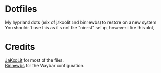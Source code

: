 # Dotfiles
My hyprland dots (mix of jakoolit and binnewbs) to restore on a new system
You shouldn't use this as it's not the "nicest" setup, however i like this alot,

# Credits
[JaKooLit](https://github.com/JaKooLit/Hyprland-Dots) for most of the files.  
[Binnewbs](https://github.com/binnewbs/arch-hyprland) for the Waybar configuration.
